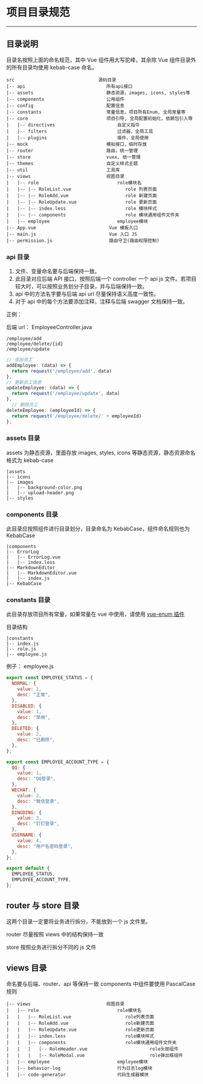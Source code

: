 # 项目目录规范

---

## 目录说明

目录名按照上面的命名规范，其中 Vue 组件用大写驼峰，其余除 Vue 组件目录外的所有目录均使用 kebab-case 命名。

```
src                               源码目录
|-- api                              所有api接口
|-- assets                           静态资源，images, icons, styles等
|-- components                       公用组件
|-- config                           配置信息
|-- constants                        常量信息，项目所有Enum, 全局常量等
|-- core                             项目引导, 全局配置初始化，依赖包引入等
|   |-- directives                       自定义指令
|   |-- filters                          过滤器，全局工具
|   |-- plugins                          插件，全局使用
|-- mock                             模拟接口，临时存放
|-- router                           路由，统一管理
|-- store                            vuex, 统一管理
|-- themes                           自定义样式主题
|-- util                             工具库
|-- views                            视图目录
|   |-- role                             role模块名
|   |-- |-- RoleList.vue                    role 列表页面
|   |-- |-- RoleAdd.vue                     role 新建页面
|   |-- |-- RoleUpdate.vue                  role 更新页面
|   |-- |-- index.less                      role 模块样式
|   |-- |-- components                      role 模块通用组件文件夹
|   |-- employee                         employee模块
|-- App.vue                           Vue 模板入口
|-- main.js                           Vue 入口 JS
|-- permission.js                     路由守卫(路由权限控制)
```

### api 目录

1. 文件、变量命名要与后端保持一致。
2. 此目录对应后端 API 接口，按照后端一个 controller 一个 api js 文件。若项目较大时，可以按照业务划分子目录，并与后端保持一致。
3. api 中的方法名字要与后端 api url 尽量保持语义高度一致性。
4. 对于 api 中的每个方法要添加注释，注释与后端 swagger 文档保持一致。

正例：

后端 url： EmployeeController.java

```
/employee/add
/employee/delete/{id}
/employee/update
```

```javascript
// 添加员工
addEmployee: (data) => {
  return request('/employee/add', data)
},
// 更新员工信息
updateEmployee: (data) => {
  return request('/employee/update', data)
},
  // 删除员工
deleteEmployee: (employeeId) => {
  return request('/employee/delete/' + employeeId)
},
```

### assets 目录

assets 为静态资源，里面存放 images, styles, icons 等静态资源，静态资源命名格式为 kebab-case

```
|assets
|-- icons
|-- images
|   |-- background-color.png
|   |-- upload-header.png
|-- styles
```

### components 目录

此目录应按照组件进行目录划分，目录命名为 KebabCase，组件命名规则也为 KebabCase

```
|components
|-- ErrorLog
|   |-- ErrorLog.vue
|   |-- index.less
|-- MarkdownEditor
|   |-- MarkdownEditor.vue
|   |-- index.js
|-- KebabCase
```

### constants 目录

此目录存放项目所有常量，如果常量在 vue 中使用，请使用 [vue-enum 插件](https://www.npmjs.com/package/vue-enum)

目录结构

```
|constants
|-- index.js
|-- role.js
|-- employee.js
```

例子： employee.js

```javascript
export const EMPLOYEE_STATUS = {
  NORMAL: {
    value: 1,
    desc: "正常",
  },
  DISABLED: {
    value: 1,
    desc: "禁用",
  },
  DELETED: {
    value: 2,
    desc: "已删除",
  },
};

export const EMPLOYEE_ACCOUNT_TYPE = {
  QQ: {
    value: 1,
    desc: "QQ登录",
  },
  WECHAT: {
    value: 2,
    desc: "微信登录",
  },
  DINGDING: {
    value: 3,
    desc: "钉钉登录",
  },
  USERNAME: {
    value: 4,
    desc: "用户名密码登录",
  },
};

export default {
  EMPLOYEE_STATUS,
  EMPLOYEE_ACCOUNT_TYPE,
};
```

## router 与 store 目录

这两个目录一定要将业务进行拆分，不能放到一个 js 文件里。

router 尽量按照 views 中的结构保持一致

store 按照业务进行拆分不同的 js 文件

## views 目录

命名要与后端、router、api 等保持一致
components 中组件要使用 PascalCase 规则

```
|-- views                            视图目录
|   |-- role                             role模块名
|   |   |-- RoleList.vue                    role列表页面
|   |   |-- RoleAdd.vue                     role新建页面
|   |   |-- RoleUpdate.vue                  role更新页面
|   |   |-- index.less                      role模块样式
|   |   |-- components                      role模块通用组件文件夹
|   |   |   |-- RoleHeader.vue                       role头部组件
|   |   |   |-- RoleModal.vue                        role弹出框组件
|   |-- employee                         employee模块
|   |-- behavior-log                     行为日志log模块
|   |-- code-generator                   代码生成器模块
```
